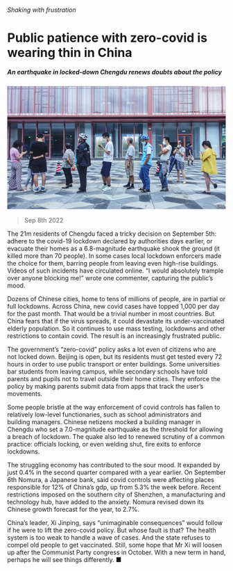 ###### Shaking with frustration

# Public patience with zero-covid is wearing thin in China 

##### An earthquake in locked-down Chengdu renews doubts about the policy 

![image](images/20220910_CNP003.jpg) 

> Sep 8th 2022 

The 21m residents of Chengdu faced a tricky decision on September 5th: adhere to the covid-19 lockdown declared by authorities days earlier, or evacuate their homes as a 6.8-magnitude earthquake shook the ground (it killed more than 70 people). In some cases local lockdown enforcers made the choice for them, barring people from leaving even high-rise buildings. Videos of such incidents have circulated online. “I would absolutely trample over anyone blocking me!” wrote one commenter, capturing the public’s mood.

Dozens of Chinese cities, home to tens of millions of people, are in partial or full lockdowns. Across China, new covid cases have topped 1,000 per day for the past month. That would be a trivial number in most countries. But China fears that if the virus spreads, it could devastate its under-vaccinated elderly population. So it continues to use mass testing, lockdowns and other restrictions to contain covid. The result is an increasingly frustrated public.

The government’s “zero-covid” policy asks a lot even of citizens who are not locked down. Beijing is open, but its residents must get tested every 72 hours in order to use public transport or enter buildings. Some universities bar students from leaving campus, while secondary schools have told parents and pupils not to travel outside their home cities. They enforce the policy by making parents submit data from apps that track the user’s movements. 

Some people bristle at the way enforcement of covid controls has fallen to relatively low-level functionaries, such as school administrators and building managers. Chinese netizens mocked a building manager in Chengdu who set a 7.0-magnitude earthquake as the threshold for allowing a breach of lockdown. The quake also led to renewed scrutiny of a common practice: officials locking, or even welding shut, fire exits to enforce lockdowns.

The struggling economy has contributed to the sour mood. It expanded by just 0.4% in the second quarter compared with a year earlier. On September 6th Nomura, a Japanese bank, said covid controls were affecting places responsible for 12% of China’s gdp, up from 5.3% the week before. Recent restrictions imposed on the southern city of Shenzhen, a manufacturing and technology hub, have added to the anxiety. Nomura revised down its Chinese growth forecast for the year, to 2.7%.

China’s leader, Xi Jinping, says “unimaginable consequences” would follow if he were to lift the zero-covid policy. But whose fault is that? The health system is too weak to handle a wave of cases. And the state refuses to compel old people to get vaccinated. Still, some hope that Mr Xi will loosen up after the Communist Party congress in October. With a new term in hand, perhaps he will see things differently. ■

